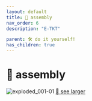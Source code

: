 ```yaml
---
layout: default
title: 🧩 assembly
nav_order: 6
description: "E-TKT"

parent: 🛠️ do it yourself!
has_children: true
---
```


# 🧩 **assembly**

![exploded_001-01](https://user-images.githubusercontent.com/15098003/193283104-1593d64c-becb-477a-a0ad-74b2916b5a0d.png)
[🔎 see larger](https://user-images.githubusercontent.com/15098003/193283104-1593d64c-becb-477a-a0ad-74b2916b5a0d.png)




